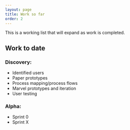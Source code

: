 ```yaml
---
layout: page
title: Work so far
order: 2
---
```

This is a working list that will expand as work is completed. 

## Work to date

### Discovery:

* Identified users
* Paper prototypes
* Process mapping/process flows 
* Marvel prototypes and iteration
* User testing 

### Alpha:

* Sprint 0
* Sprint X

